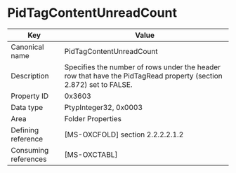# PidTagContentUnreadCount

| Key | Value |
|---|---|
| Canonical name | PidTagContentUnreadCount |
| Description | Specifies the number of rows under the header row that have the PidTagRead property (section 2.872) set to FALSE. |
| Property ID | 0x3603 |
| Data type | PtypInteger32, 0x0003 |
| Area | Folder Properties |
| Defining reference | [MS-OXCFOLD] section 2.2.2.2.1.2 |
| Consuming references | [MS-OXCTABL] |
